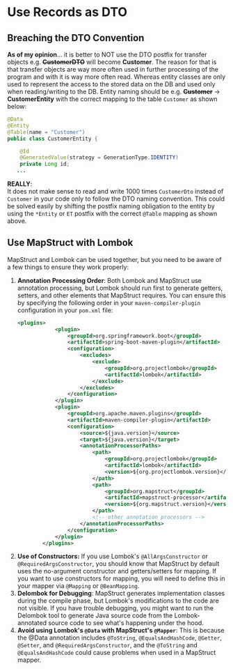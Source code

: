 # Use Records as DTO

## Breaching the DTO Convention
**As of my opinion**... it is better to NOT use the DTO postfix for transfer objects e.g.
**~~CustomerDTO~~** will become **Customer**. The reason for that is that transfer objects are
way more often used in further processing of the program and with it is way more often read.
Whereas entity classes are only used to represent the access to the stored data on the DB and 
used only when reading/writing to the DB. Entity naming should be 
e.g. **~~Customer~~** -> **CustomerEntity** with the correct mapping to the table `Customer` 
as shown below: 
```java
@Data
@Entity
@Table(name = "Customer")
public class CustomerEntity {

    @Id
    @GeneratedValue(strategy = GenerationType.IDENTITY)
    private Long id;
   ...
```
**REALLY**:   
It does not make sense to read and write 1000 times `CustomerDto` instead of `Customer` in your 
code only to follow the DTO naming convention. This could be solved easily by shifting 
the postfix naming obligation to the entity by using the `*Entity` or `ET` postfix with 
the correct `@Table` mapping as shown above.

## Use MapStruct with Lombok
MapStruct and Lombok can be used together, but you need to be aware 
of a few things to ensure they work properly:

1. **Annotation Processing Order**: Both Lombok and MapStruct use annotation processing, 
   but Lombok should run first to generate getters, setters, and other elements that 
   MapStruct requires. You can ensure this by specifying the following order in your 
   `maven-compiler-plugin` configuration in your `pom.xml` file:
    ```xml
    <plugins>
                <plugin>
                    <groupId>org.springframework.boot</groupId>
                    <artifactId>spring-boot-maven-plugin</artifactId>
                    <configuration>
                        <excludes>
                            <exclude>
                                <groupId>org.projectlombok</groupId>
                                <artifactId>lombok</artifactId>
                            </exclude>
                        </excludes>
                    </configuration>
                </plugin>
                <plugin>
                    <groupId>org.apache.maven.plugins</groupId>
                    <artifactId>maven-compiler-plugin</artifactId>
                    <configuration>
                        <source>${java.version}</source>
                        <target>${java.version}</target>
                        <annotationProcessorPaths>
                            <path>
                                <groupId>org.projectlombok</groupId>
                                <artifactId>lombok</artifactId>
                                <version>${org.projectlombok.version}</version>
                            </path>
                            <path>
                                <groupId>org.mapstruct</groupId>
                                <artifactId>mapstruct-processor</artifactId>
                                <version>${org.mapstruct.version}</version>
                            </path>
                            <!-- other annotation processors -->
                        </annotationProcessorPaths>
                    </configuration>
                </plugin>
            </plugins>
    ```
2. **Use of Constructors:** If you use Lombok's `@AllArgsConstructor` or `@RequiredArgsConstructor`, 
   you should know that MapStruct by default uses the no-argument constructor and getters/setters 
   for mapping. If you want to use constructors for mapping, you will need to define this in your 
   mapper via `@Mapping` or `@BeanMapping`.
3. **Delombok for Debugging**: MapStruct generates implementation classes during the compile phase, 
   but Lombok's modifications to the code are not visible. If you have trouble debugging, 
   you might want to run the Delombok tool to generate Java source code from the Lombok-annotated 
   source code to see what's happening under the hood.
4. **Avoid using Lombok's `@Data` with MapStruct's `@Mapper`**: This is because the @Data annotation 
   includes `@ToString`, `@EqualsAndHashCode`, `@Getter`, `@Setter`, and `@RequiredArgsConstructor`, 
   and the `@ToString` and `@EqualsAndHashCode` could cause problems when used in a MapStruct mapper.
